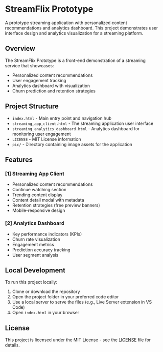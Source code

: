 # StreamFlix Prototype

A prototype streaming application with personalized content recommendations and analytics dashboard. This project demonstrates user interface design and analytics visualization for a streaming platform.

## Overview

The StreamFlix Prototype is a front-end demonstration of a streaming service that showcases:

- Personalized content recommendations
- User engagement tracking
- Analytics dashboard with visualization
- Churn prediction and retention strategies

## Project Structure

- `index.html` - Main entry point and navigation hub
- `streaming_app_client.html` - The streaming application user interface
- `streaming_analytics_dashboard.html` - Analytics dashboard for monitoring user engagement
- `LICENSE` - MIT License information
- `pic/` - Directory containing image assets for the application

## Features
### [1] Streaming App Client

- Personalized content recommendations
- Continue watching section
- Trending content display
- Content detail modal with metadata
- Retention strategies (free preview banners)
- Mobile-responsive design

### [2] Analytics Dashboard

- Key performance indicators (KPIs)
- Churn rate visualization
- Engagement metrics
- Prediction accuracy tracking
- User segment analysis

## Local Development

To run this project locally:

1. Clone or download the repository
2. Open the project folder in your preferred code editor
3. Use a local server to serve the files (e.g., Live Server extension in VS Code)
4. Open `index.html` in your browser

## License

This project is licensed under the MIT License - see the [LICENSE](LICENSE) file for details.